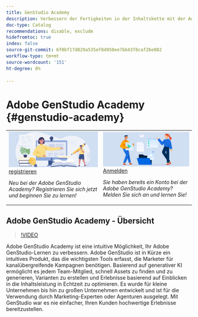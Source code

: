 ```yaml
---
title: GenStudio Academy
description: Verbessern der Fertigkeiten in der Inhaltskette mit der Adobe GenStudio Academy
doc-type: Catalog
recommendations: disable, exclude
hidefromtoc: true
index: false
source-git-commit: 6f0bf17d829a535ef84950ee7bb43f8caf26e082
workflow-type: tm+mt
source-wordcount: '151'
ht-degree: 0%

---
```



# Adobe GenStudio Academy {#genstudio-academy}

<table>
<tr>
  <td>
    <a href="https://learningmanager.adobe.com/accountiplogin?ipId=16970&amp;accesskey=c4988oojirhb5">
      <img alt="Adobe GenStudio Academy registrieren" src="/help/assets/card-create-assets.png" />
    </a>
    <div>
      <a href="https://learningmanager.adobe.com/accountiplogin?ipId=16970&amp;accesskey=c4988oojirhb5">
    registrieren
    </a>
    </div>
    <p>
    <em>Neu bei der Adobe GenStudio Academy? Registrieren Sie sich jetzt und beginnen Sie zu lernen!</em>
    <p>
  </td>
  <td>
    <a href="https://genstudioacademy.adobelearningmanager.com/">
    <img alt="Anmelden bei der Adobe GenStudio Academy" src="/help/assets/card-manage-content.png" />
    </a>
    <div>
    <a href="https://genstudioacademy.adobelearningmanager.com/">
    Anmelden
    </a>
    </div>
    <p>
    <em>Sie haben bereits ein Konto bei der Adobe GenStudio Academy? Melden Sie sich an und lernen Sie!</em>
    </p>
  </td>
</tr>
</table>


## Adobe GenStudio Academy - Übersicht

>[!VIDEO](https://video.tv.adobe.com/v/3434938?autoplay=true&end=replay)

Adobe GenStudio Academy ist eine intuitive Möglichkeit, Ihr Adobe GenStudio-Lernen zu verbessern. Adobe GenStudio ist in Kürze ein intuitives Produkt, das die wichtigsten Tools erfasst, die Marketer für kanalübergreifende Kampagnen benötigen. Basierend auf generativer KI ermöglicht es jedem Team-Mitglied, schnell Assets zu finden und zu generieren, Varianten zu erstellen und Erlebnisse basierend auf Einblicken in die Inhaltsleistung in Echtzeit zu optimieren. Es wurde für kleine Unternehmen bis hin zu großen Unternehmen entwickelt und ist für die Verwendung durch Marketing-Experten oder Agenturen ausgelegt. Mit GenStudio war es nie einfacher, Ihren Kunden hochwertige Erlebnisse bereitzustellen.
